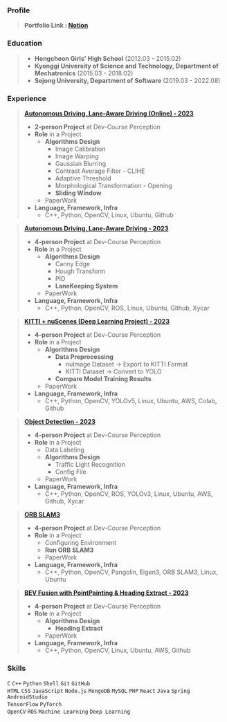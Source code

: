 ### Profile

> ****Portfolio Link : <a href = https://www.notion.so/J-s-Portfolio-0e818bc5e9904f428b1d222e8dbee99a>Notion</a>**** 


### Education

> - **Hongcheon Girls' High School** (2012.03 - 2015.02)
> - **Kyonggi University of Science and Technology, Department of Mechatronics** (2015.03 - 2018.02)
> - **Sejong University, Department of Software** (2019.03 - 2022.08)


### Experience

> ****<a href = https://www.notion.so/Online-Xycar-Drive-85248b2069b049159c92788a1746529c>Autonomous Driving, Lane-Aware Driving (Online) - 2023</a>****
> 
> - **2-person Project** at Dev-Course Perception
> - **Role** in a Project
>     - **Algorithms Design**
>         - Image Calibration
>         - Image Warping
>         - Gaussian Blurring
>         - Contrast Average Filter - CLIHE
>         - Adaptive Threshold
>         - Morphological Transformation - Opening
>         - **Sliding Window**
>     - PaperWork
> - **Language, Framework, Infra**
>     - C++, Python, OpenCV, Linux, Ubuntu, Github

> ****<a href = https://www.notion.so/Offline-Xycar-Drive-b395e5a9a12b4458b6e1705aa91a4116>Autonomous Driving, Lane-Aware Driving - 2023</a>****
> 
> - **4-person Project** at Dev-Course Perception
> - **Role** in a Project
>     - **Algorithms Design**
>         - Canny Edge
>         - Hough Transform
>         - PID
>         - **LaneKeeping System**
>     - PaperWork
> - **Language, Framework, Infra**
>     - C++, Python, OpenCV, ROS, Linux, Ubuntu, Github, Xycar

> ****<a href = https://www.notion.so/KITTI-nuScenes-Deep-Learning-e3b5c4c9ea6f4fc294e3d41a2f75380d>KITTI + nuScenes (Deep Learning Project) - 2023</a>****
> 
> - **4-person Project** at Dev-Course Perception
> - **Role** in a Project
>     - **Algorithms Design**
>         - **Data Preprocessing**
>             - nuImage Dataset → Export to KITTI Format
>             - KITTI Dataset → Convert to YOLO
>         - **Compare Model Training Results**
>     - PaperWork
> - **Language, Framework, Infra**
>     - C++, Python, OpenCV, YOLOv5, Linux, Ubuntu, AWS, Colab, Github

> ****<a href = https://www.notion.so/Object-Detection-8e6952e4ae7f4e89ba63f8db68139014>Object Detection - 2023</a>****
> 
> - **4-person Project** at Dev-Course Perception
> - **Role** in a Project
>     - Data Labeling
>     - **Algorithms Design**
>         - Traffic Light Recognition
>         - Config File
>     - PaperWork
> - **Language, Framework, Infra**
>     - C++, Python, OpenCV, ROS, YOLOv3, Linux, Ubuntu, AWS, Github, Xycar

> ****<a href = https://www.notion.so/ORB-SLAM3-d2d8d426aae84e448c410cfdbd4ed169>ORB SLAM3</a>****
> 
> - **4-person Project** at Dev-Course Perception
> - **Role** in a Project
>     - Configuring Environment
>     - **Run ORB SLAM3**
>     - PaperWork
> - **Language, Framework, Infra**
>     - C++, Python, OpenCV, Pangolin, Eigen3, ORB SLAM3, Linux, Ubuntu

> ****<a href = https://www.notion.so/BEV-Fusion-with-PointPainting-Heading-Extract-b3b0f04b4cc04e64956f6af3e98fd003>BEV Fusion with PointPainting & Heading Extract - 2023</a>****
> 
> - **4-person Project** at Dev-Course Perception
> - **Role** in a Project
>     - **Algorithms Design**
>         - **Heading Extract**
>     - PaperWork
> - **Language, Framework, Infra**
>     - C++, Python, OpenCV, Linux, Ubuntu, AWS, Github

### Skills

`C` `C++` `Python` `Shell` `Git` `GitHub` <br>
`HTML` `CSS` `JavaScript` `Node.js` `MongoDB` `MySQL` `PHP` `React` 
`Java` `Spring` `AndroidStudio` <br>
`TensorFlow` `PyTorch` <br>
`OpenCV` `ROS` `Machine Learning` `Deep Learning` 
